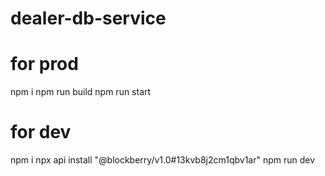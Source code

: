 # dealer-db-service

# for prod

npm i
npm run build
npm run start

# for dev

npm i
npx api install "@blockberry/v1.0#13kvb8j2cm1qbv1ar"
npm run dev
